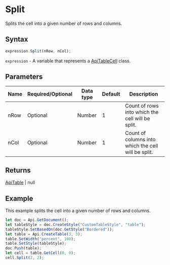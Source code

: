 # Split

Splits the cell into a given number of rows and columns.

## Syntax

```javascript
expression.Split(nRow, nCol);
```

`expression` - A variable that represents a [ApiTableCell](../ApiTableCell.md) class.

## Parameters

| **Name** | **Required/Optional** | **Data type** | **Default** | **Description** |
| ------------- | ------------- | ------------- | ------------- | ------------- |
| nRow | Optional | Number | 1 | Count of rows into which the cell will be split. |
| nCol | Optional | Number | 1 | Count of columns into which the cell will be split. |

## Returns

[ApiTable](../../ApiTable/ApiTable.md) \| null

## Example

This example splits the cell into a given number of rows and columns.

```javascript editor-docx
let doc = Api.GetDocument();
let tableStyle = doc.CreateStyle("CustomTableStyle", "table");
tableStyle.SetBasedOn(doc.GetStyle("Bordered"));
let table = Api.CreateTable(3, 3);
table.SetWidth("percent", 100);
table.SetStyle(tableStyle);
doc.Push(table);
let cell = table.GetCell(0, 0);
cell.Split(2, 2);
```
